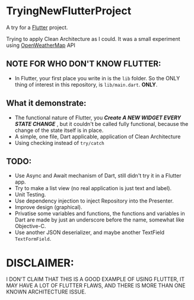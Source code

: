 # TryingNewFlutterProject

A try for a [Flutter](https://flutter.io/) project.

Trying to apply Clean Architecture as I could.
It was a small experiment using [OpenWeatherMap](https://openweathermap.org/) API

## NOTE FOR WHO DON'T KNOW FLUTTER:

 - In Flutter, your first place you write in is the `lib` folder. So the ONLY thing of interest in this repository, is `lib/main.dart`. **ONLY**.


## What it demonstrate:

 - The functional nature of Flutter, you _**Create A NEW WIDGET EVERY STATE CHANGE**_ , but it couldn't be called fully functional, because the change of the state itself is in place.
 - A simple, one file, Dart applicable, application of Clean Architecture
 - Using checking instead of `try/catch`
 
## TODO:

 - Use Async and Await mechanism of Dart, still didn't try it in a Flutter app.
 - Try to make a list view (no real application is just text and label).
 - Unit Testing.
 - Use dependency injection to inject Repository into the Presenter.
 - Improve design (graphical).
 - Privatise some variables and functions, the functions and variables in Dart are made by just an underscore before the name,  somewhat like Objective-C.
 - Use another JSON deserializer, and maybe another TextField `TextFormField`.
 
# DISCLAIMER:

I DON'T CLAIM THAT THIS IS A GOOD EXAMPLE OF USING FLUTTER, IT MAY HAVE A LOT OF FLUTTER FLAWS, AND THERE IS MORE THAN ONE KNOWN ARCHITECTURE ISSUE.

